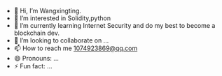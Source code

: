 - 👋 Hi, I’m Wangxingting.
- 👀 I’m interested in Solidity,python
- 🌱 I’m currently learning Internet Security and do my best to become a blockchain dev.
- 💞️ I’m looking to collaborate on ...
- 📫 How to reach me  1074923869@qq.com
- 😄 Pronouns: ...
- ⚡ Fun fact: ...

<!---
1074923869/1074923869 is a ✨ special ✨ repository because its `README.md` (this file) appears on your GitHub profile.
You can click the Preview link to take a look at your changes.
--->
